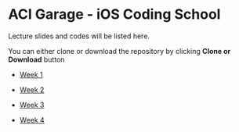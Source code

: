 ACI Garage - iOS Coding School
==========

Lecture slides and codes will be listed here. 

You can either clone or download the repository by clicking **Clone or Download** button 

* [Week 1](https://github.com/gokhanakkurt/aci-coding-school/tree/master/Week%201)

* [Week 2](https://github.com/gokhanakkurt/aci-coding-school/tree/master/Week%202)

* [Week 3](https://github.com/gokhanakkurt/aci-coding-school/tree/master/Week%203)

* [Week 4](https://github.com/gokhanakkurt/aci-coding-school/tree/master/Week%204)
